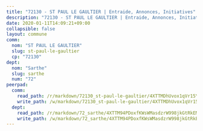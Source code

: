 ```yaml
---
title: "72130 - ST PAUL LE GAULTIER | Entraide, Annonces, Initiatives"
description: "72130 - ST PAUL LE GAULTIER | Entraide, Annonces, Initiatives"
date: 2020-01-11T14:09:21+09:00
collapsible: false
layout: commune
comm:
  nom: "ST PAUL LE GAULTIER"
  slug: st-paul-le-gaultier
  cp: "72130"
dept:
  nom: "Sarthe"
  slug: sarthe
  num: "72"
peerpad:
  comm:
    read_path: /r/markdown/72130_st-paul-le-gaultier/4XTTMDhUvox1qVr15YvzkqkgfHyPqJCxAa88zp2qnyCtv23fB
    write_path: /w/markdown/72130_st-paul-le-gaultier/4XTTMDhUvox1qVr15YvzkqkgfHyPqJCxAa88zp2qnyCtv23fB-K3TgUdRWcuRZe2WyQcNkH6vfBL1Kbx6aKtBEyazLEYsRvSgTx6R5pH3Xwgg2dE99ciMwuoV6J9npCSMsSBcTM4QFUcpis9n6ttgemjRHUNC9JWWeuXdSEDLWsAE1uuPegmckvYL5
  dept:
    read_path: /r/markdown/72_sarthe/4XTTM94PDoxfKWsWMasdzrW998jkGtRkEM3CSUC42xSpuJKZ5
    write_path: /w/markdown/72_sarthe/4XTTM94PDoxfKWsWMasdzrW998jkGtRkEM3CSUC42xSpuJKZ5-K3TgTpjFyG67yVeuXvSAfSYzY4Yx2FMtDhgpv5HM2EDBJRVMn95z33xx4XjRNYNVaVsBPQ1t4pG9MoyNqwTqa8mcnEUB8rK4BMVbvUhCtGWCPSFnDCaT8GJTyimDgsCirLN3zswh
---
```



